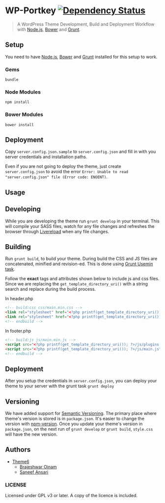 # WP-Portkey [![Dependency Status](https://david-dm.org/theme6/wp-portkey.png)](https://david-dm.org/theme6/wp-portkey#info=devDependencies&view=list)

> A WordPress Theme Development, Build and Deployment Workflow with [Node.js](http://nodejs.org/), [Bower](http://bower.io/) and [Grunt](http://gruntjs.com/).

## Setup

You need to have [Node.js](http://nodejs.org/), [Bower](http://bower.io/) and [Grunt](http://gruntjs.com/) installed for this setup to work.

### Gems
`bundle`

### Node Modules
`npm install`

### Bower Modules
`bower install`

## Deployment
Copy `server.config.json.sample` to `server.config.json` and fill in with you server credentials and installation paths.

Even if you are not going to deploy the theme, just create `server.config.json` to avoid the error `Error: Unable to read "server.config.json" file (Error code: ENOENT)`.

## Usage

## Developing
While you are developing the theme run `grunt develop` in your terminal. This will compile your SASS files, watch for any file changes and refreshes the browser through [Livereload](http://feedback.livereload.com/knowledgebase/articles/86242-how-do-i-install-and-use-the-browser-extensions) when any file changes.

## Building
Run `grunt build`, to build your theme. During build the CSS and JS files are concatenated, minified and revision-ed. This is done using [Grunt Usemin task](https://github.com/yeoman/grunt-usemin).

Follow the **exact** tags and attributes shown below to include js and css files. Since we are replacing the `get_template_directory_uri()` with a string search and replace during the build process.

In header.php
```html
<!-- build:css css/main.min.css -->
<link rel="stylesheet" href="<?php printf(get_template_directory_uri()); ?>/bower_components/normalize.css/normalize.css">
<link rel="stylesheet" href="<?php printf(get_template_directory_uri()); ?>/css/main.css">
<!-- endbuild -->
```

In footer.php
```html
<!-- build:js js/main.min.js -->
<script src="<?php printf(get_template_directory_uri()); ?>/js/plugins.js"></script>
<script src="<?php printf(get_template_directory_uri()); ?>/js/main.js"></script>
<!-- endbuild -->
```

## Deployment

After you setup the credentials in `server.config.json`, you can deploy your theme to your server with the grunt task `grunt deploy`

## Versioning
We have added support for [Semantic Versioning](http://semver.org/). The primary place where theme's version is stored is in `package.json`. It's easier to change the version with [npm-version](https://www.npmjs.org/doc/cli/npm-version.html). Once you update your theme's version in `package.json`, on the next run of `grunt develop` or `grunt build`, `style.css` will have the new version.

## Authors

* [Theme6](http://theme6.com/)
  * [Brajeshwar Oinam](http://brajeshwar.me/)
  * [Saneef Ansari](http://saneef.com/)

### LICENSE

Licensed under GPL v3 or later. A copy of the licence is included.
